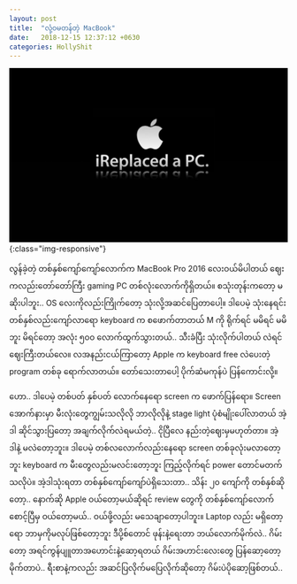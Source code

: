 ```yaml
---
layout: post
title:  "လုံ့ဝမတန်တဲ့ MacBook"
date:   2018-12-15 12:37:12 +0630
categories: HollyShit
---
```


![apple shit](/assets/img/2018-dec/apple-shit.jpeg){:class="img-responsive"}

လွန်ခဲ့တဲ့ တစ်နှစ်ကျော်ကျော်လောက်က MacBook Pro 2016 လေးဝယ်မိပါတယ် ဈေးကလည်းတော်တော်ကြီး gaming PC တစ်လုံးလောက်ကိုရှိတယ်။ စသုံးတုန်းကတော့ မဆိုးပါဘူး.. OS လေးကိုလည်းကြိုက်တော့ သုံးလို့အဆင်ပြေတာပေါ့။ ဒါပေမဲ့ သုံးနေရင်း တစ်နှစ်လည်းကျော်လာရော keyboard က စဖောက်တာတယ် M ကို ရိုက်ရင် မမိရင် မမိဘူး မိရင်တော့ အလုံး ၅၀၀ လောက်ထွက်သွားတယ်.. သီးခံပြီး သုံးလိုက်ပါတယ် လဲရင်ဈေးကြီးတယ်လေ။ လအနည်းငယ်ကြာတော့ Apple က keyboard free လဲပေးတဲ့ program တစ်ခု ရောက်လာတယ်။ တော်သေးတာပေါ့ ပိုက်ဆံမကုန်ပဲ ပြန်ကောင်းလို့။

ဟော.. ဒါပေမဲ့ တစ်ပတ် နှစ်ပတ် လောက်နေရော screen က ဖောက်ပြန်ရော။ Screen အောက်နားမှာ မီးလုံးတွေကျွမ်းသလိုလို ဘာလိုလိုနဲ့ stage light ပုံစံမျိုးပေါ်လာတယ် အဲ့ဒါ ဆိုင်သွားပြတော့ အချက်လိုက်လဲရမယ်တဲ့.. ငိုပြီလေ နည်းတဲ့ဈေးမှမဟုတ်တာ။ အဲ့ဒါနဲ့ မလဲတော့ဘူး။ ဒါပေမဲ့ တစ်လလောက်လည်းနေရော screen တစ်ခုလုံးမလာတော့ဘူး keyboard က မီးတွေလည်းမလင်းတော့ဘူး ကြည့်လိုက်ရင် power တောင်မတက်သလိုပဲ။ အဲ့ဒါသုံးရတာ တစ်နှစ်ကျော်ကျော်ပဲရှိသေးတာ.. သိန်း ၂၀ ကျော်ကို တစ်နှစ်ဆိုတော့.. နောက်ဆို Apple ဝယ်တော့မယ်ဆိုရင် review တွေကို တစ်နှစ်ကျော်လောက်စောင့်ပြီမှ ဝယ်တော့မယ်.. ဝယ်ဖို့လည်း မသေချာတော့ပါဘူး။ Laptop လည်း မရှိတော့ရော ဘာမှကိုမလုပ်ဖြစ်တော့ဘူး ဒီပို့စ်တောင် ဖုန်းနဲ့ရေးတာ ဘယ်လောက်မိုက်လဲ.. ဂိမ်းတော့ အရင်ကွန်ပျူတာအဟောင်းနဲ့ဆော့ရတယ် ဂိမ်းအဟာင်းလေးတွေ ပြန်ဆော့တော့ မိုက်တာပဲ.. ရီးစာနဲ့ကလည်း အဆင်ပြလိုက်မပြေလိုက်ဆိုတော့ ဂိမ်းပဲပိုဆော့ဖြစ်တယ်.. 